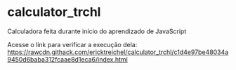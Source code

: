 # calculator_trchl
Calculadora feita durante início do aprendizado de JavaScript

Acesse o link para verificar a execução dela:
https://rawcdn.githack.com/ericktreichel/calculator_trchl/c1d4e97be48034a9450d6baba312fcaae8d1eca6/index.html
